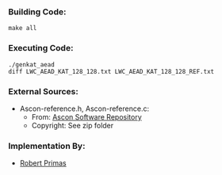 ### Building Code:

    make all

### Executing Code:

    ./genkat_aead
    diff LWC_AEAD_KAT_128_128.txt LWC_AEAD_KAT_128_128_REF.txt

### External Sources:

* Ascon-reference.h, Ascon-reference.c:
  * From: [Ascon Software Repository](https://github.com/ascon/crypto_aead/archive/master.zip)
  * Copyright: See zip folder

### Implementation By:

* [Robert Primas](https://rprimas.github.io)

